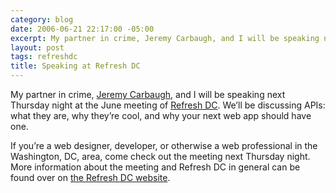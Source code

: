 ```yaml
---
category: blog
date: 2006-06-21 22:17:00 -05:00
excerpt: My partner in crime, Jeremy Carbaugh, and I will be speaking next Thursday night at the June meeting of Refresh DC.
layout: post
tags: refreshdc
title: Speaking at Refresh DC
---
```


My partner in crime, [Jeremy Carbaugh](http://www.carbauja.com/), and I will be speaking next Thursday night at the June meeting of [Refresh DC](http://refresh-dc.org/). We’ll be discussing APIs: what they are, why they’re cool, and why your next web app should have one.

If you’re a web designer, developer, or otherwise a web professional in the Washington, DC, area, come check out the meeting next Thursday night. More information about the meeting and Refresh DC in general can be found over on [the Refresh DC website](http://refresh-dc.org/).